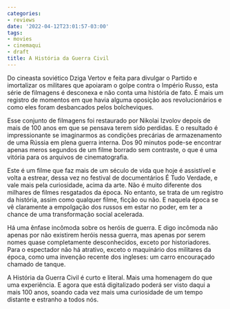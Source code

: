 ```yaml
---
categories:
- reviews
date: '2022-04-12T23:01:57-03:00'
tags:
- movies
- cinemaqui
- draft
title: A História da Guerra Civil
---
```


Do cineasta soviético Dziga Vertov e feita para divulgar o Partido e imortalizar os militares que apoiaram o golpe contra o Império Russo, esta série de filmagens é desconexa e não conta uma história de fato. É mais um registro de momentos em que havia alguma oposição aos revolucionários e como eles foram desbancados pelos bolcheviques.


Esse conjunto de filmagens foi restaurado por Nikolai Izvolov depois de mais de 100 anos em que se pensava terem sido perdidas. E o resultado é impressionante se imaginarmos as condições precárias de armazenamento de uma Rússia em plena guerra interna. Dos 90 minutos pode-se encontrar apenas meros segundos de um filme borrado sem contraste, o que é uma vitória para os arquivos de cinematografia.

Este é um filme que faz mais de um século de vida que hoje é assistível e volta a estrear, dessa vez no festival de documentários É Tudo Verdade, e vale mais pela curiosidade, acima da arte. Não é muito diferente dos milhares de filmes resgatados da época. No entanto, se trata de um registro da história, assim como qualquer filme, ficção ou não. E naquela época se vê claramente a empolgação dos russos em estar no poder, em ter a chance de uma transformação social acelerada.

Há uma ênfase incômoda sobre os heróis de guerra. E digo incômoda não apenas por não existirem heróis nessa guerra, mas apenas por serem nomes quase completamente desconhecidos, exceto por historiadores. Para o espectador não há atrativo, exceto o maquinário dos militares da época, como uma invenção recente dos ingleses: um carro encouraçado chamado de tanque.

A História da Guerra Civil é curto e literal. Mais uma homenagem do que uma experiência. E agora que está digitalizado poderá ser visto daqui a mais 100 anos, soando cada vez mais uma curiosidade de um tempo distante e estranho a todos nós.
